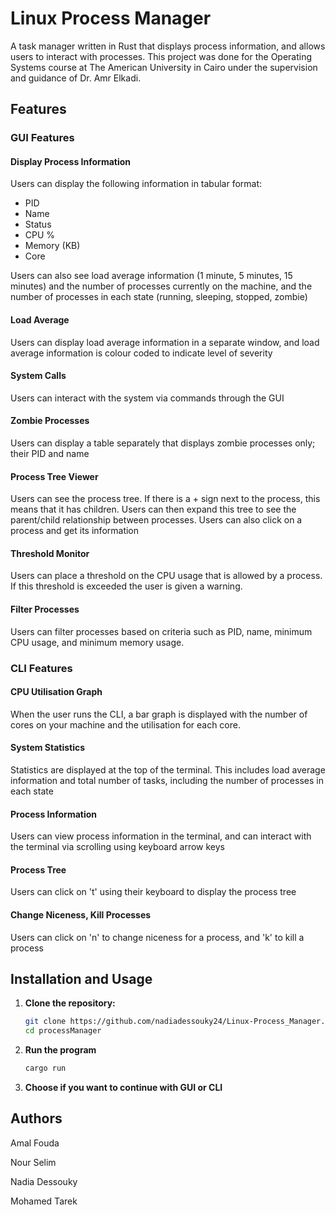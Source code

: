 # Linux Process Manager 
A task manager written in Rust that displays process information, and allows users to interact with processes. This project was done for the Operating Systems course at The American University in Cairo under the supervision and guidance of Dr. Amr Elkadi.

## Features
### GUI Features
#### Display Process Information
Users can display the following information in tabular format:
- PID
- Name
- Status
- CPU %
- Memory (KB)
- Core

  
Users can also see load average information (1 minute, 5 minutes, 15 minutes) and the number of processes currently on the machine, and the number of processes in each state (running, sleeping, stopped, zombie)
#### Load Average 
Users can display load average information in a separate window, and load average information is colour coded to indicate level of severity
#### System Calls
Users can interact with the system via commands through the GUI
#### Zombie Processes
Users can display a table separately that displays zombie processes only; their PID and name
#### Process Tree Viewer
Users can see the process tree. If there is a + sign next to the process, this means that it has children. Users can then expand this tree to see the parent/child relationship between processes. Users can also click on a process and get its information
#### Threshold Monitor
Users can place a threshold on the CPU usage that is allowed by a process. If this threshold is exceeded the user is given a warning. 
#### Filter Processes 
Users can filter processes based on criteria such as PID, name, minimum CPU usage, and minimum memory usage. 
### CLI Features 
#### CPU Utilisation Graph
When the user runs the CLI, a bar graph is displayed with the number of cores on your machine and the utilisation for each core. 
#### System Statistics
Statistics are displayed at the top of the terminal. This includes load average information and total number of tasks, including the number of processes in each state
#### Process Information
Users can view process information in the terminal, and can interact with the terminal via scrolling using keyboard arrow keys 
#### Process Tree
Users can click on 't' using their keyboard to display the process tree
#### Change Niceness, Kill Processes
Users can click on 'n' to change niceness for a process, and 'k' to kill a process 

## Installation and Usage

1. **Clone the repository:**
   ```bash
   git clone https://github.com/nadiadessouky24/Linux-Process_Manager.git
   cd processManager
2. **Run the program**
    ```bash
    cargo run
3. **Choose if you want to continue with GUI or CLI**

## Authors

Amal Fouda

Nour Selim

Nadia Dessouky

Mohamed Tarek

